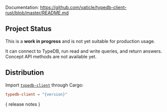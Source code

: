 Documentation: https://github.com/vaticle/typedb-client-rust/blob/master/README.md

## Project Status
This is a **work in progress** and is not yet suitable for production usage.

It can connect to TypeDB, run read and write queries, and return answers. Concept API methods are not available yet.

## Distribution
Import [`typedb-client`](https://crates.io/crates/typedb-client) through Cargo:
```toml
typedb-client = "{version}"
```

{ release notes }
